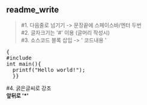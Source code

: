 ## readme_write

>#1. 다음줄로 넘기기 -> 문장끝에 스페이스바/엔터 두번     
#2. 글자크기는 '#' 이용 (글머리 작성시)     
#3. 소스코드 블록 삽입 -> \' 코드내용 \'         
<pre><cod>{
#include<stdio.h>
int main(){
  printf("Hello world!");
  }}
</code></pre>     
  
#4. 굵은글씨로 강조      
**앞뒤로 '*'**     
